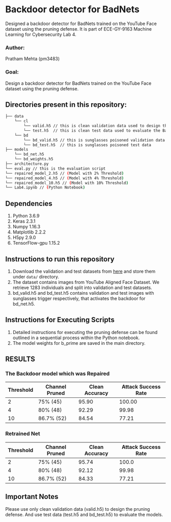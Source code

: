 # Backdoor detector for BadNets
Designed a backdoor detector for BadNets trained on the YouTube Face dataset using the pruning defense. It is part of ECE-GY-9163 Machine Learning for Cybersecurity Lab 4.

### Author: 
Pratham Mehta (pm3483)

### Goal: 
Design a backdoor detector for BadNets trained on the YouTube Face dataset using the pruning defense.

## Directories present in this repository:
```bash
├── data 
    └── cl
        └── valid.h5 // this is clean validation data used to design the defense
        └── test.h5  // this is clean test data used to evaluate the BadNet
    └── bd
        └── bd_valid.h5 // this is sunglasses poisoned validation data
        └── bd_test.h5  // this is sunglasses poisoned test data
├── models
    └── bd_net.h5
    └── bd_weights.h5
├── architecture.py
└── eval.py // this is the evaluation script
└── repaired_model_2.h5 // (Model with 2% Threshold)
└── repaired_model_4.h5 // (Model with 4% Threshold)
└── repaired_model_10.h5 // (Model with 10% Threshold)
└── Lab4.ipynb // (Python Notebook)
```

## Dependencies
   1. Python 3.6.9
   2. Keras 2.3.1
   3. Numpy 1.16.3
   4. Matplotlib 2.2.2
   5. H5py 2.9.0
   6. TensorFlow-gpu 1.15.2

## Instructions to run this repository
1. Download the validation and test datasets from [here](https://drive.google.com/drive/folders/1Rs68uH8Xqa4j6UxG53wzD0uyI8347dSq?usp=sharing) and store them under `data/` directory.
2. The dataset contains images from YouTube Aligned Face Dataset. We retrieve 1283 individuals and split into validation and test datasets.
3. bd_valid.h5 and bd_test.h5 contains validation and test images with sunglasses trigger respectively, that activates the backdoor for bd_net.h5.

## Instructions for Executing Scripts
1. Detailed instructions for executing the pruning defense can be found outlined in a sequential process within the Python notebook.
2. The model weights for b_prime are saved in the main directory.

## RESULTS
### The Backdoor model which was Repaired
| Threshold | Channel Pruned | Clean Accuracy | Attack Success Rate |
|-----------|----------------|----------------|---------------------|
| 2         | 75% (45)       | 95.90          | 100.00              |
| 4         | 80% (48)       | 92.29          | 99.98               |
| 10        | 86.7% (52)     | 84.54          | 77.21               |

### Retrained Net
| Threshold | Channel Pruned | Clean Accuracy | Attack Success Rate |
|-----------|----------------|----------------|---------------------|
| 2         | 75% (45)       | 95.74          | 100.0               |
| 4         | 80% (48)       | 92.12          | 99.98               |
| 10        | 86.7% (52)     | 84.33          | 77.21               |


##  Important Notes
Please use only clean validation data (valid.h5) to design the pruning defense. And use test data (test.h5 and bd_test.h5) to evaluate the models. 
